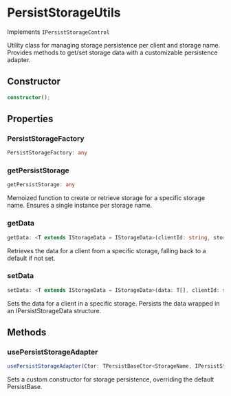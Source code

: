 # PersistStorageUtils

Implements `IPersistStorageControl`

Utility class for managing storage persistence per client and storage name.
Provides methods to get/set storage data with a customizable persistence adapter.

## Constructor

```ts
constructor();
```

## Properties

### PersistStorageFactory

```ts
PersistStorageFactory: any
```

### getPersistStorage

```ts
getPersistStorage: any
```

Memoized function to create or retrieve storage for a specific storage name.
Ensures a single instance per storage name.

### getData

```ts
getData: <T extends IStorageData = IStorageData>(clientId: string, storageName: string, defaultValue: T[]) => Promise<T[]>
```

Retrieves the data for a client from a specific storage, falling back to a default if not set.

### setData

```ts
setData: <T extends IStorageData = IStorageData>(data: T[], clientId: string, storageName: string) => Promise<void>
```

Sets the data for a client in a specific storage.
Persists the data wrapped in an IPersistStorageData structure.

## Methods

### usePersistStorageAdapter

```ts
usePersistStorageAdapter(Ctor: TPersistBaseCtor<StorageName, IPersistStorageData>): void;
```

Sets a custom constructor for storage persistence, overriding the default PersistBase.
